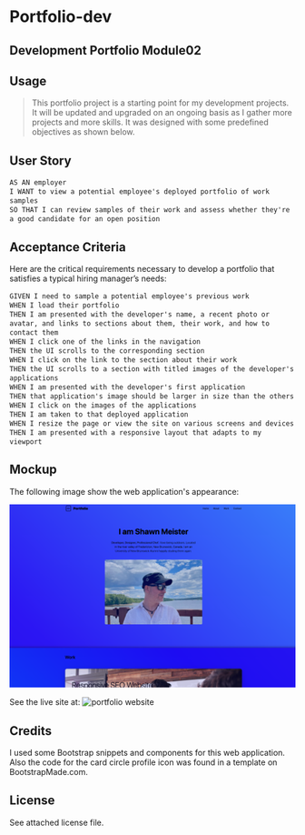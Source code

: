 # Portfolio-dev

## Development Portfolio Module02

## Usage

> This portfolio project is a starting point for my development projects. It will be updated and upgraded on an ongoing basis as I gather more projects and more skills. It was designed with some predefined objectives as shown below.

## User Story

```
AS AN employer
I WANT to view a potential employee's deployed portfolio of work samples
SO THAT I can review samples of their work and assess whether they're a good candidate for an open position
```


## Acceptance Criteria

Here are the critical requirements necessary to develop a portfolio that satisfies a typical hiring manager’s needs:

```
GIVEN I need to sample a potential employee's previous work
WHEN I load their portfolio
THEN I am presented with the developer's name, a recent photo or avatar, and links to sections about them, their work, and how to contact them
WHEN I click one of the links in the navigation
THEN the UI scrolls to the corresponding section
WHEN I click on the link to the section about their work
THEN the UI scrolls to a section with titled images of the developer's applications
WHEN I am presented with the developer's first application
THEN that application's image should be larger in size than the others
WHEN I click on the images of the applications
THEN I am taken to that deployed application
WHEN I resize the page or view the site on various screens and devices
THEN I am presented with a responsive layout that adapts to my viewport
```

## Mockup

The following image show the web application's appearance:

![porfolio website](./img/mockup.png)

See the live site at: ![portfolio website](CookingMeister.github.io/Dev-Portfolio)

## Credits

I used some Bootstrap snippets and components for this web application.
Also the code for the card circle profile icon was found in a template on BootstrapMade.com.

## License

See attached license file.